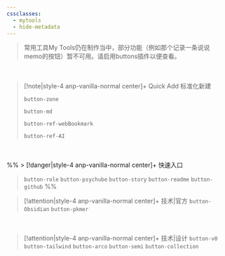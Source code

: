 ```yaml
---
cssclasses:
  - mytools
  - hide-metadata
---
```


> 常用工具My Tools仍在制作当中，部分功能（例如那个记录一条说说memo的按钮）暂不可用。请启用buttons插件以便查看。

<div style="height: 20px"></div>

> [!note|style-4 anp-vanilla-normal center]+ Quick Add 标准化新建
> 
> `button-zone` 
> 
> `button-md`
> 
>  `button-ref-webBookmark` 
>  
>  `button-ref-AI`

<div style="height: 20px"></div>

%% > [!danger|style-4 anp-vanilla-normal center]+ 快速入口
> 
> `button-role` `button-psychube` `button-story` `button-readme` `button-github`
 %%


> [!attention|style-4 anp-vanilla-normal center]+ 技术|官方
> `button-Obsidian` `button-pkmer` 

<div style="height: 20px"></div>

> [!attention|style-4 anp-vanilla-normal center]+ 技术|设计
> `button-v0` `button-tailwind` `button-arco` `button-semi` `button-collection`

